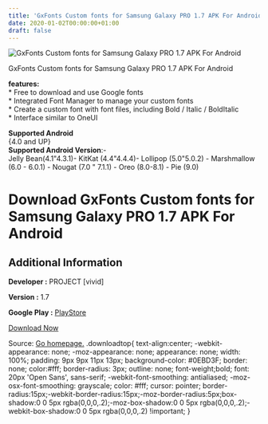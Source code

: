 ```yaml
---
title: 'GxFonts Custom fonts for Samsung Galaxy PRO 1.7 APK For Android'
date: 2020-01-02T00:00:00+01:00
draft: false
---
```


![GxFonts Custom fonts for Samsung Galaxy PRO 1.7 APK For Android](https://i1.wp.com/apkhome.net/wp-content/uploads/2019/11/GxFonts-Custom-fonts-for-Samsung-Galaxy-PRO-1.7.png "GxFonts Custom fonts for Samsung Galaxy PRO 1.7 APK For Android")

  

GxFonts Custom fonts for Samsung Galaxy PRO 1.7 APK For Android

**features:**  
\* Free to download and use Google fonts  
\* Integrated Font Manager to manage your custom fonts  
\* Create a custom font with font files, including Bold / Italic / BoldItalic  
\* Interface similar to OneUI

**Supported Android**  
{4.0 and UP}  
**Supported Android Version**:-  
Jelly Bean(4.1"4.3.1)- KitKat (4.4"4.4.4)- Lollipop (5.0"5.0.2) - Marshmallow (6.0 - 6.0.1) - Nougat (7.0 " 7.1.1) - Oreo (8.0-8.1) - Pie (9.0)

Download GxFonts Custom fonts for Samsung Galaxy PRO 1.7 APK For Android
========================================================================

Additional Information
----------------------

**Developer :** PROJECT \[vivid\]

**Version :** 1.7

**Google Play :** [PlayStore](https://play.google.com/store/apps/details?id=project.vivid.gxfonts)

  

[Download Now](https://store4app.co/post/gxfonts-custom-fonts-for-samsung-galaxy-pro-1-7-apk-for-android_1573717650)

  
Source: [Go homepage.](https://store4app.co/post/gxfonts-custom-fonts-for-samsung-galaxy-pro-1-7-apk-for-android_1573717650) .downloadtop{ text-align:center; -webkit-appearance: none; -moz-appearance: none; appearance: none; width: 100%; padding: 9px 9px 11px 13px; background-color: #0EBD3F; border: none; color:#fff; border-radius: 3px; outline: none; font-weight;bold; font: 20px 'Open Sans', sans-serif; -webkit-font-smoothing: antialiased; -moz-osx-font-smoothing: grayscale; color: #fff; cursor: pointer; border-radius:15px;-webkit-border-radius:15px;-moz-border-radius:5px;box-shadow:0 0 5px rgba(0,0,0,.2);-moz-box-shadow:0 0 5px rgba(0,0,0,.2);-webkit-box-shadow:0 0 5px rgba(0,0,0,.2) !important; }